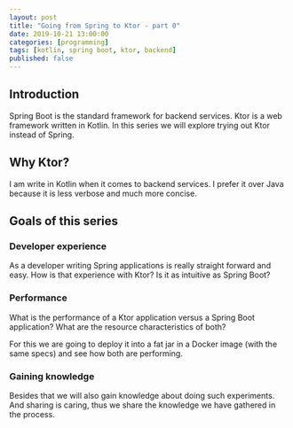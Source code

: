 ```yaml
---
layout: post
title: "Going from Spring to Ktor - part 0"
date: 2019-10-21 13:00:00
categories: [programming]
tags: [kotlin, spring boot, ktor, backend]
published: false
---
```


## Introduction

Spring Boot is the standard framework for backend services. Ktor is a web framework  written  in Kotlin. In this series we will explore trying out Ktor instead of  Spring.

## Why Ktor?

I am write in Kotlin when it comes to backend services.  I prefer it over Java because it is less verbose and much more concise.

## Goals of this series

### Developer experience

As a developer writing Spring applications is really straight forward  and easy. How is that experience with Ktor? Is it as intuitive as  Spring Boot?

### Performance

What is the performance of a Ktor application versus a Spring Boot application? What are the resource characteristics of both?

For this we are going to deploy it into a fat jar in a Docker image (with the same specs) and see how both are performing.

### Gaining knowledge

Besides that we will also gain knowledge  about doing such experiments. And sharing is caring, thus we share  the knowledge we have gathered in the process.
